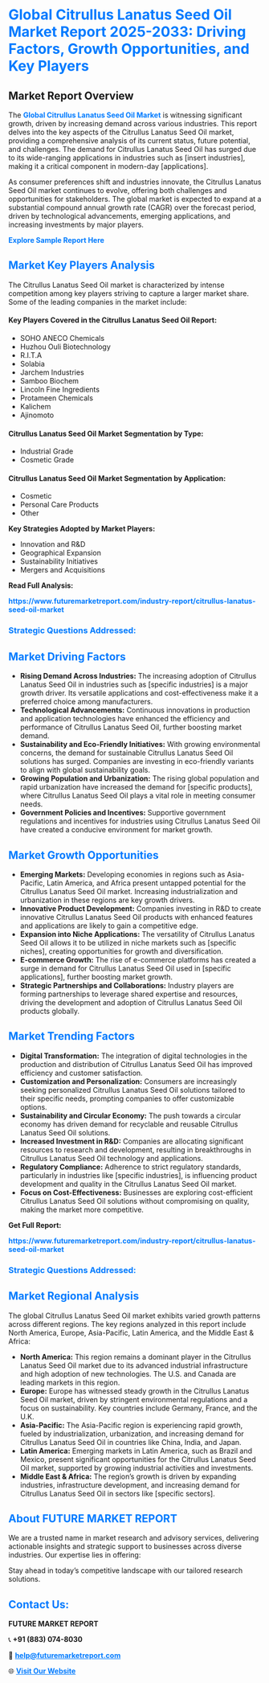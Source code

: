 <h1 style="color: #007BFF;">Global Citrullus Lanatus Seed Oil Market Report 2025-2033: Driving Factors, Growth Opportunities, and Key Players</h1>

<section id="overview">
<h2>Market Report Overview</h2>
<p>The <a href="https://www.futuremarketreport.com/industry-report/citrullus-lanatus-seed-oil-market" style="color: #007BFF; text-decoration: none;"><strong>Global Citrullus Lanatus Seed Oil Market</strong></a> is witnessing significant growth, driven by increasing demand across various industries. This report delves into the key aspects of the Citrullus Lanatus Seed Oil market, providing a comprehensive analysis of its current status, future potential, and challenges. The demand for Citrullus Lanatus Seed Oil has surged due to its wide-ranging applications in industries such as [insert industries], making it a critical component in modern-day [applications].</p>
<p>As consumer preferences shift and industries innovate, the Citrullus Lanatus Seed Oil market continues to evolve, offering both challenges and opportunities for stakeholders. The global market is expected to expand at a substantial compound annual growth rate (CAGR) over the forecast period, driven by technological advancements, emerging applications, and increasing investments by major players.</p>
</section>

<section id="overview">
<p><a href="https://www.futuremarketreport.com/request-sample/reportId=36715" style="color: #007BFF; text-decoration: none;"><strong>Explore Sample Report Here</strong></a></p>
</section>

<section id="key-players">
<h2 style="color: #007BFF;">Market Key Players Analysis</h2>
<p>The Citrullus Lanatus Seed Oil market is characterized by intense competition among key players striving to capture a larger market share. Some of the leading companies in the market include:</p>
<h4>Key Players Covered in the Citrullus Lanatus Seed Oil Report:</h4>
<ul><li>SOHO ANECO Chemicals</li><li>Huzhou Ouli Biotechnology</li><li>R.I.T.A</li><li>Solabia</li><li>Jarchem Industries</li><li>Samboo Biochem</li><li>Lincoln Fine Ingredients</li><li>Protameen Chemicals</li><li>Kalichem</li><li>Ajinomoto</li></ul>
<h4>Citrullus Lanatus Seed Oil Market Segmentation by Type:</h4>
<ul><li>Industrial Grade</li><li>Cosmetic Grade</li></ul>

<h4>Citrullus Lanatus Seed Oil Market Segmentation by Application:</h4>
<ul><li>Cosmetic</li><li>Personal Care Products</li><li>Other</li></ul>
<p><strong>Key Strategies Adopted by Market Players:</strong></p>
<ul>
<li>Innovation and R&D</li>
<li>Geographical Expansion</li>
<li>Sustainability Initiatives</li>
<li>Mergers and Acquisitions</li>
</ul>
</section>

<section>
<p><strong>Read Full Analysis: </strong></p><a href="https://www.futuremarketreport.com/industry-report/citrullus-lanatus-seed-oil-market" style="color: #007BFF; text-decoration: none;"><strong>https://www.futuremarketreport.com/industry-report/citrullus-lanatus-seed-oil-market</strong></a>
<h3 style="color: #007BFF;">Strategic Questions Addressed:</h3>
</section>

<section id="driving-factors">
<h2 style="color: #007BFF;">Market Driving Factors</h2>
<ul>
<li><strong>Rising Demand Across Industries:</strong> The increasing adoption of Citrullus Lanatus Seed Oil in industries such as [specific industries] is a major growth driver. Its versatile applications and cost-effectiveness make it a preferred choice among manufacturers.</li>
<li><strong>Technological Advancements:</strong> Continuous innovations in production and application technologies have enhanced the efficiency and performance of Citrullus Lanatus Seed Oil, further boosting market demand.</li>
<li><strong>Sustainability and Eco-Friendly Initiatives:</strong> With growing environmental concerns, the demand for sustainable Citrullus Lanatus Seed Oil solutions has surged. Companies are investing in eco-friendly variants to align with global sustainability goals.</li>
<li><strong>Growing Population and Urbanization:</strong> The rising global population and rapid urbanization have increased the demand for [specific products], where Citrullus Lanatus Seed Oil plays a vital role in meeting consumer needs.</li>
<li><strong>Government Policies and Incentives:</strong> Supportive government regulations and incentives for industries using Citrullus Lanatus Seed Oil have created a conducive environment for market growth.</li>
</ul>
</section>

<section id="growth-opportunities">
<h2 style="color: #007BFF;">Market Growth Opportunities</h2>
<ul>
<li><strong>Emerging Markets:</strong> Developing economies in regions such as Asia-Pacific, Latin America, and Africa present untapped potential for the Citrullus Lanatus Seed Oil market. Increasing industrialization and urbanization in these regions are key growth drivers.</li>
<li><strong>Innovative Product Development:</strong> Companies investing in R&D to create innovative Citrullus Lanatus Seed Oil products with enhanced features and applications are likely to gain a competitive edge.</li>
<li><strong>Expansion into Niche Applications:</strong> The versatility of Citrullus Lanatus Seed Oil allows it to be utilized in niche markets such as [specific niches], creating opportunities for growth and diversification.</li>
<li><strong>E-commerce Growth:</strong> The rise of e-commerce platforms has created a surge in demand for Citrullus Lanatus Seed Oil used in [specific applications], further boosting market growth.</li>
<li><strong>Strategic Partnerships and Collaborations:</strong> Industry players are forming partnerships to leverage shared expertise and resources, driving the development and adoption of Citrullus Lanatus Seed Oil products globally.</li>
</ul>
</section>

<section id="trending-factors">
<h2 style="color: #007BFF;">Market Trending Factors</h2>
<ul>
<li><strong>Digital Transformation:</strong> The integration of digital technologies in the production and distribution of Citrullus Lanatus Seed Oil has improved efficiency and customer satisfaction.</li>
<li><strong>Customization and Personalization:</strong> Consumers are increasingly seeking personalized Citrullus Lanatus Seed Oil solutions tailored to their specific needs, prompting companies to offer customizable options.</li>
<li><strong>Sustainability and Circular Economy:</strong> The push towards a circular economy has driven demand for recyclable and reusable Citrullus Lanatus Seed Oil solutions.</li>
<li><strong>Increased Investment in R&D:</strong> Companies are allocating significant resources to research and development, resulting in breakthroughs in Citrullus Lanatus Seed Oil technology and applications.</li>
<li><strong>Regulatory Compliance:</strong> Adherence to strict regulatory standards, particularly in industries like [specific industries], is influencing product development and quality in the Citrullus Lanatus Seed Oil market.</li>
<li><strong>Focus on Cost-Effectiveness:</strong> Businesses are exploring cost-efficient Citrullus Lanatus Seed Oil solutions without compromising on quality, making the market more competitive.</li>
</ul>
</section>

<section>
<p><strong>Get Full Report: </strong></p><a href="https://www.futuremarketreport.com/industry-report/citrullus-lanatus-seed-oil-market" style="color: #007BFF; text-decoration: none;"><strong>https://www.futuremarketreport.com/industry-report/citrullus-lanatus-seed-oil-market</strong></a>
<h3 style="color: #007BFF;">Strategic Questions Addressed:</h3>
</section>


<section id="regional-analysis">
<h2 style="color: #007BFF;">Market Regional Analysis</h2>
<p>The global Citrullus Lanatus Seed Oil market exhibits varied growth patterns across different regions. The key regions analyzed in this report include North America, Europe, Asia-Pacific, Latin America, and the Middle East & Africa:</p>
<ul>
<li><strong>North America:</strong> This region remains a dominant player in the Citrullus Lanatus Seed Oil market due to its advanced industrial infrastructure and high adoption of new technologies. The U.S. and Canada are leading markets in this region.</li>
<li><strong>Europe:</strong> Europe has witnessed steady growth in the Citrullus Lanatus Seed Oil market, driven by stringent environmental regulations and a focus on sustainability. Key countries include Germany, France, and the U.K.</li>
<li><strong>Asia-Pacific:</strong> The Asia-Pacific region is experiencing rapid growth, fueled by industrialization, urbanization, and increasing demand for Citrullus Lanatus Seed Oil in countries like China, India, and Japan.</li>
<li><strong>Latin America:</strong> Emerging markets in Latin America, such as Brazil and Mexico, present significant opportunities for the Citrullus Lanatus Seed Oil market, supported by growing industrial activities and investments.</li>
<li><strong>Middle East & Africa:</strong> The region’s growth is driven by expanding industries, infrastructure development, and increasing demand for Citrullus Lanatus Seed Oil in sectors like [specific sectors].</li>
</ul>
</section>

<footer>
<h2 style="color: #007BFF;">About FUTURE MARKET REPORT</h2>
<p>We are a trusted name in market research and advisory services, delivering actionable insights and strategic support to businesses across diverse industries. Our expertise lies in offering:</p>

<p>Stay ahead in today’s competitive landscape with our tailored research solutions.</p>

<h2 style="color: #007BFF;">Contact Us:</h2>
<p><strong>FUTURE MARKET REPORT</strong></p>
<p>📞 <strong>+91 (883) 074-8030</strong></p>
<p>📧 <strong><a href="mailto:help@futuremarketreport.com" style="color: #007BFF;">help@futuremarketreport.com</a></strong></p>
<p>🌐 <strong><a href="https://www.futuremarketreport.com/" style="color: #007BFF;">Visit Our Website</a></strong></p>
</footer>